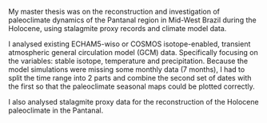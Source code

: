 My master thesis was on the reconstruction and investigation of paleoclimate dynamics of the Pantanal region in Mid-West Brazil during the Holocene, using stalagmite proxy records and climate model data.

I analysed existing ECHAM5-wiso or COSMOS isotope-enabled, transient atmospheric general circulation model (GCM) data. Specifically focusing on the variables: stable isotope, temperature and precipitation. Because the model simulations were missing some monthly data (7 months), I had to split the time range into 2 parts and combine the second set of dates with the first so that the paleoclimate seasonal maps could be plotted correctly.

I also analysed stalagmite proxy data for the reconstruction of the Holocene paleoclimate in the Pantanal.
